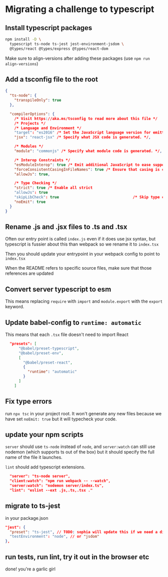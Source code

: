 # Migrating a challenge to typescript

## Install typescript packages

```sh
npm install -D \
  typescript ts-node ts-jest jest-environment-jsdom \
  @types/react @types/express @types/react-dom
```

Make sure to align-versions after adding these packages (use `npm run align-versions`)

## Add a tsconfig file to the root

```json
{
  "ts-node": {
    "transpileOnly": true
  },

  "compilerOptions": {
    /* Visit https://aka.ms/tsconfig to read more about this file */
    /* Projects */
    /* Language and Environment */
    "target": "es2016" /* Set the JavaScript language version for emitted JavaScript and include compatible library declarations. */,
    "jsx": "react-jsx" /* Specify what JSX code is generated. */,

    /* Modules */
    "module": "commonjs" /* Specify what module code is generated. */,

    /* Interop Constraints */
    "esModuleInterop": true /* Emit additional JavaScript to ease support for importing CommonJS modules. This enables 'allowSyntheticDefaultImports' for type compatibility. */,
    "forceConsistentCasingInFileNames": true /* Ensure that casing is correct in imports. */,
    "allowJs": true,

    /* Type Checking */
    "strict": true /* Enable all strict
    "allowJs": true
    "skipLibCheck": true                                 /* Skip type checking all .d.ts files. */,
    "noEmit": true
  }
}
```

## Rename .js and .jsx files to .ts and .tsx

Often our entry point is called `index.js` even if it does use jsx syntax, but typescript is fussier about this than webpack so we rename it to `index.tsx`

Then you should update your entrypoint in your webpack config to point to `index.tsx`

When the README refers to specific source files, make sure that those references are updated

## Convert server typescript to esm

This means replacing `require` with `import` and `module.export` with the `export` keyword.

## Update babel-config to `runtime: automatic`

This means that each `.tsx` file doesn't need to import React

```json
  "presets": [
      "@babel/preset-typescript",
      "@babel/preset-env",
      [
        "@babel/preset-react",
        {
          "runtime": "automatic"
        }
      ]
    ]
```

## Fix type errors

run `npx tsc` in your project root. It won't generate any new files because we
have set `noEmit: true` but it will typecheck your code.

## update your npm scripts

`server` should use `ts-node` instead of `node`, and `server:watch` can still use
nodemon (which supports ts out of the box) but it should specify the full name of the file it launches.

`lint` should add typescript extensions.

```json
  "server": "ts-node server",
  "client:watch": "npm run webpack -- --watch",
  "server:watch": "nodemon server/index.ts",
  "lint": "eslint --ext .js,.ts,.tsx ."
```

## migrate to ts-jest

in your package.json

```json
"jest": {
  "preset": "ts-jest", // TODO: sophia will update this if we need a different preset
  "testEnvironment": "node", // or "jsdom"
},
```

## run tests, run lint, try it out in the browser etc

done! you're a garlic girl
